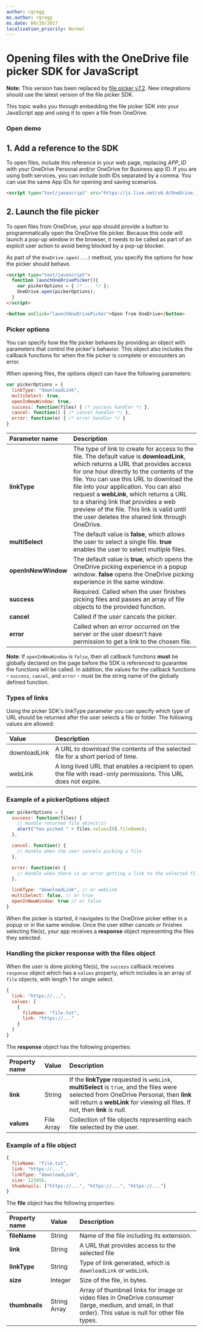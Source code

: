 ```yaml
---
author: rgregg
ms.author: rgregg
ms.date: 09/10/2017
localization_priority: Normal
---
```

# Opening files with the OneDrive file picker SDK for JavaScript

**Note:** This version has been replaced by [file picker v7.2](../js-v72/index.md).
New integrations should use the latest version of the file picker SDK.


This topic walks you through embedding the file picker SDK into your JavaScript
app and using it to open a file from OneDrive.

### Open demo

## 1. Add a reference to the SDK

To open files, include this reference in your web page,
replacing *APP_ID* with your OneDrive Personal and/or OneDrive for Business
app ID. If you are using both services, you can include both IDs separated by a
comma. You can use the same App IDs for opening and saving scenarios.

```html
<script type="text/javascript" src="https://js.live.net/v6.0/OneDrive.js" id="onedrive-js" client-id="APP_ID"></script>
```

## 2. Launch the file picker

To open files from OneDrive, your app should provide a button to
programmatically open the OneDrive file picker. Because this code will launch
a pop-up window in the browser, it needs to be called as part of an explicit user
action to avoid being blocked by a pop-up blocker.

As part of the `OneDrive.open(...)` method, you specify the options for how
the picker should behave.

```html
<script type="text/javascript">
  function launchOneDrivePicker(){
    var pickerOptions = { /* ... */ };
    OneDrive.open(pickerOptions);
  }
</script>

<button onClick="launchOneDrivePicker">Open from OneDrive</button>
```

### Picker options

You can specify how the file picker behaves by providing an object with parameters
that control the picker's behavior. This object also includes the callback
functions for when the file picker is complete or encounters an error.

When opening files, the options object can have the following parameters:

```javascript
var pickerOptions = {
  linkType: "downloadLink",
  multiSelect: true,
  openInNewWindow: true,
  success: function(files) { /* success handler */ },
  cancel: function() { /* cancel handler */ },
  error: function(e) { /* error handler */ }
}
```

| Parameter name      | Description                                                                                                                                                                                                                                                                                                                                                                                                                                            |
|:--------------------|:-------------------------------------------------------------------------------------------------------------------------------------------------------------------------------------------------------------------------------------------------------------------------------------------------------------------------------------------------------------------------------------------------------------------------------------------------------|
| **linkType**        | The type of link to create for access to the file. The default value is **downloadLink**, which returns a URL that provides access for one hour directly to the contents of the file. You can use this URL to download the file into your application.  You can also request a **webLink**, which returns a URL to a sharing link that provides a web preview of the file. This link is valid until the user deletes the shared link through OneDrive. |
| **multiSelect**     | The default value is **false**, which allows the user to select a single file. **true** enables the user to select multiple files.                                                                                                                                                                                                                                                                                                                     |
| **openInNewWindow** | The default value is **true**, which opens the OneDrive picking experience in a popup window. **false** opens the OneDrive picking experience in the same window.                                                                                                                                                                                                                                                                                      |
| **success**         | Required. Called when the user finishes picking files and passes an array of file objects to the provided function.                                                                                                                                                                                                                                                                                                                                    |
| **cancel**          | Called if the user cancels the picker.                                                                                                                                                                                                                                                                                                                                                                                                                 |
| **error**           | Called when an error occurred on the server or the user doesn't have permission to get a link to the chosen file.                                                                                                                                                                                                                                                                                                                                      |

**Note**: If `openInNewWindow` is `false`, then all callback functions **must**
be globally declared on the page before the SDK is referenced to guarantee the
functions will be called. In addition, the values for the callback functions -
`success`, `cancel`, and `error` - must be the string name of the globally
defined function.

### Types of links

Using the picker SDK's linkType parameter you can specify which type of URL should
be returned after the user selects a file or folder. The following values
are allowed:

| Value          | Description                                                                                                      |
|:---------------|:-----------------------------------------------------------------------------------------------------------------|
| downloadLink   | A URL to download the contents of the selected file for a short period of time.                                  |
| webLink        | A long lived URL that enables a recipient to open the file with read-only permissions. This URL does not expire. |

### Example of a pickerOptions object

```javascript
var pickerOptions = {
  success: function(files) {
    // Handle returned file object(s)
    alert("You picked " + files.values[0].fileName);
  },

  cancel: function() {
    // Handle when the user cancels picking a file
  },

  error: function(e) {
    // Handle when there is an error getting a link to the selected file
  },

  linkType: "downloadLink", // or webLink
  multiSelect: false, // or true
  openInNewWindow: true // or false
}
```

When the picker is started, it navigates to the OneDrive picker either in a
popup or in the same window. Once the user either cancels or finishes selecting
file(s), your app receives a **response** object representing the files they
selected.

### Handling the picker response with the files object

When the user is done picking file(s), the `success` callback receives
`response` object which has a `values` property, which includes is an array of
`file` objects, with length 1 for single select.

```javascript
{
  link: "https://...",
  values: [
    {
      fileName: "file.txt",
      link: "https://..."
    }
  ]
}
```

The **response** object has the following properties:

| Property name | Value        | Description                                                                                                                                                                                                                |
|:--------------|:-------------|:---------------------------------------------------------------------------------------------------------------------------------------------------------------------------------------------------------------------------|
| **link**      | String       | If the **linkType** requested is `webLink`, **multiSelect** is `true`, and the files were selected from OneDrive Personal, then **link** will return a **webLink** for viewing all files. If not, then **link** is *null*. |
| **values**    | File Array | Collection of file objects representing each file selected by the user.                                                                                                                                                    |

### Example of a file object

```javascript
{
  fileName: "file.txt",
  link: "https://...",
  linkType: "downloadLink",
  size: 123456,
  thumbnails: ["https://...", "https://...", "https://..."]
}
```

The **file** object has the following properties:

| Property name  | Value                   | Description                                                                                                                                                |
|:---------------|:------------------------|:-----------------------------------------------------------------------------------------------------------------------------------------------------------|
| **fileName**   | String                  | Name of the file including its extension.                                                                                                                  |
| **link**       | String                  | A URL that provides access to the selected file                                                                                                            |
| **linkType**   | String                  | Type of link generated, which is `downloadLink` or `webLink`.                                                                                              |
| **size**       | Integer                 | Size of the file, in bytes.                                                                                                                                |
| **thumbnails** | String Array          | Array of thumbnail links for image or video files in OneDrive consumer (large, medium, and small, in that order). This value is null for other file types. |


<!-- {
  "type": "#page.annotation",
  "description": "Use the JavaScript file picker SDK to open files from OneDrive.",
  "keywords": "js,javascript,onedrive,picker,saver,open,save,cloud",
  "section": "sdks",
  "headerAdditions": [
    "<script type=\"text/javascript\" src=\"https://js.live.net/v6.0/OneDrive.js\" id=\"onedrive-js\" client-id=\"000000004C181C1C,99594742-f258-449f-af3b-a259f65d6072\"></script>"
  ],
  "footerAdditions": [
    "<link rel=\"stylesheet\" type=\"text/css\" href=\"js-sample.css\" />",
    "<script type=\"text/javascript\" src=\"unified-js-sample.js\"></script>"]
} -->
